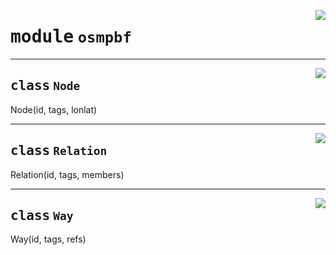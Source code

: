 <!-- markdownlint-disable -->

<a href="https://redacted.web/redacted-org/iclr-osm/blob/main/iclr_osm/osmpbf/__init__.py#L0"><img align="right" style="float:right;" src="https://img.shields.io/badge/-source-cccccc?style=flat-square"></a>

# <kbd>module</kbd> `osmpbf`






---

<a href="https://redacted.web/redacted-org/iclr-osm/blob/main/iclr_osm/osmpbf/__init__.py"><img align="right" style="float:right;" src="https://img.shields.io/badge/-source-cccccc?style=flat-square"></a>

## <kbd>class</kbd> `Node`
Node(id, tags, lonlat) 





---

<a href="https://redacted.web/redacted-org/iclr-osm/blob/main/iclr_osm/osmpbf/__init__.py"><img align="right" style="float:right;" src="https://img.shields.io/badge/-source-cccccc?style=flat-square"></a>

## <kbd>class</kbd> `Relation`
Relation(id, tags, members) 





---

<a href="https://redacted.web/redacted-org/iclr-osm/blob/main/iclr_osm/osmpbf/__init__.py"><img align="right" style="float:right;" src="https://img.shields.io/badge/-source-cccccc?style=flat-square"></a>

## <kbd>class</kbd> `Way`
Way(id, tags, refs) 





